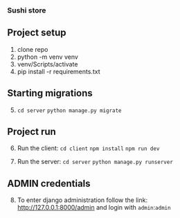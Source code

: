 ### Sushi store

## Project setup

1. clone repo
2. python -m venv venv
3. venv/Scripts/activate
4. pip install -r requirements.txt

## Starting migrations

5. `cd server` `python manage.py migrate`

## Project run

6. Run the client:
`cd client` `npm install` `npm run dev`

7. Run the server:
   `cd server` `python manage.py runserver`
   
## ADMIN credentials
   
8. To enter django administration follow the link:
http://127.0.0.1:8000/admin and login with `admin`:`admin`
